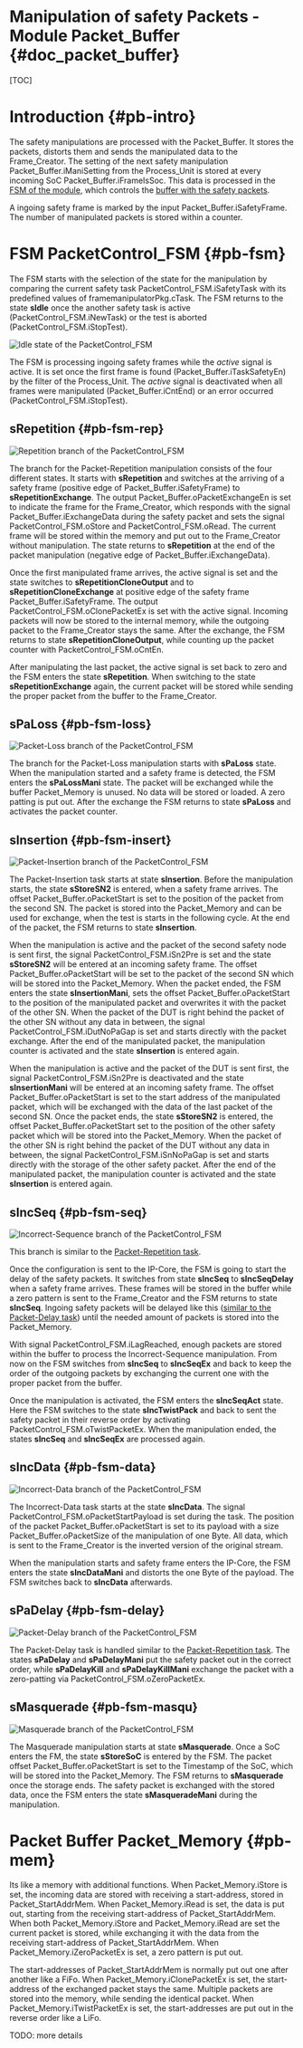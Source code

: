 Manipulation of safety Packets - Module Packet_Buffer {#doc_packet_buffer}
==============================

[TOC]


# Introduction {#pb-intro}

The safety manipulations are processed with the Packet_Buffer. It stores the packets, distorts them and sends the manipulated data to the Frame_Creator. The setting of the next safety manipulation Packet_Buffer.iManiSetting from the Process_Unit is stored at every incoming SoC Packet_Buffer.iFrameIsSoc. This data is processed in the [FSM of the module](#pb-fsm), which controls the [buffer with the safety packets](#pb-mem).

A ingoing safety frame is marked by the input Packet_Buffer.iSafetyFrame. The number of manipulated packets is stored within a counter.


# FSM PacketControl_FSM {#pb-fsm}


The FSM starts with the selection of the state for the manipulation by comparing the current safety task PacketControl_FSM.iSafetyTask with its predefined values of framemanipulatorPkg.cTask. The FSM returns to the state __sIdle__ once the another safety task is active (PacketControl_FSM.iNewTask) or the test is aborted (PacketControl_FSM.iStopTest).



![](PacketControlMain.png "Idle state of the PacketControl_FSM")


The FSM is processing ingoing safety frames while the _active_ signal is active. It is set once the first frame is found (Packet_Buffer.iTaskSafetyEn) by the filter of the Process_Unit. The _active_ signal is deactivated when all frames were manipulated (Packet_Buffer.iCntEnd) or an error occurred (PacketControl_FSM.iStopTest).


## sRepetition {#pb-fsm-rep}


![](PacketControlRep.png "Repetition branch of the PacketControl_FSM")


The branch for the Packet-Repetition manipulation consists of the four different states. It starts with __sRepetition__ and switches at the arriving of a safety frame (positive edge of Packet_Buffer.iSafetyFrame) to __sRepetitionExchange__. The output Packet_Buffer.oPacketExchangeEn is set to indicate the frame for the Frame_Creator, which responds with the signal Packet_Buffer.iExchangeData during the safety packet and sets the signal PacketControl_FSM.oStore and PacketControl_FSM.oRead. The current frame will be stored within the memory and put out to the Frame_Creator without manipulation. The state returns to __sRepetition__ at the end of the packet manipulation (negative edge of Packet_Buffer.iExchangeData).

Once the first manipulated frame arrives, the active signal is set and the state switches to __sRepetitionCloneOutput__ and to __sRepetitionCloneExchange__ at positive edge of the safety frame Packet_Buffer.iSafetyFrame. The output PacketControl_FSM.oClonePacketEx is set with the active signal. Incoming packets will now be stored to the internal memory, while the outgoing packet to the Frame_Creator stays the same. After the exchange, the FSM returns to state __sRepetitionCloneOutput__, while counting up the packet counter with PacketControl_FSM.oCntEn.

After manipulating the last packet, the active signal is set back to zero and the FSM enters the state __sRepetition__. When switching to the state __sRepetitionExchange__ again, the current packet will be stored while sending the proper packet from the buffer to the Frame_Creator.



## sPaLoss     {#pb-fsm-loss}

![](PacketControlLoss.png "Packet-Loss branch of the PacketControl_FSM")

The branch for the Packet-Loss manipulation starts with __sPaLoss__ state. When the manipulation started and a safety frame is detected, the FSM enters the __sPaLossMani__ state. The packet will be exchanged while the buffer Packet_Memory is unused. No data will be stored or loaded. A zero patting is put out. After the exchange the FSM returns to state __sPaLoss__ and activates the packet counter.


## sInsertion  {#pb-fsm-insert}

![](PacketControlInsert.png "Packet-Insertion branch of the PacketControl_FSM")

The Packet-Insertion task starts at state __sInsertion__. Before the manipulation starts, the state __sStoreSN2__ is entered, when a safety frame arrives. The offset Packet_Buffer.oPacketStart is set to the position of the packet from the second SN. The packet is stored into the Packet_Memory and can be used for exchange, when the test is starts in the following cycle. At the end of the packet, the FSM returns to state __sInsertion__.


When the manipulation is active and the packet of the second safety node is sent first, the signal PacketControl_FSM.iSn2Pre is set and the state __sStoreSN2__ will be entered at an incoming safety frame. The offset Packet_Buffer.oPacketStart will be set to the packet of the second SN which will be stored into the Packet_Memory. When the packet ended, the FSM enters the state __sInsertionMani__, sets the offset Packet_Buffer.oPacketStart to the position of the manipulated packet and overwrites it with the packet of the other SN. When the packet of the DUT is right behind the packet of the other SN without any data in between, the signal PacketControl_FSM.iDutNoPaGap is set and starts directly with the packet exchange. After the end of the manipulated packet, the manipulation counter is activated and the state __sInsertion__ is entered again.

When the manipulation is active and the packet of the DUT is sent first, the signal PacketControl_FSM.iSn2Pre is deactivated and the state __sInsertionMani__ will be entered at an incoming safety frame. The offset Packet_Buffer.oPacketStart is set to the start address of the manipulated packet, which will be exchanged with the data of the last packet of the second SN. Once the packet ends, the state __sStoreSN2__ is entered, the offset Packet_Buffer.oPacketStart set to the position of the other safety packet which will be stored into the Packet_Memory. When the packet of the other SN is right behind the packet of the DUT without any data in between, the signal PacketControl_FSM.iSnNoPaGap is set and starts directly with the storage of the other safety packet. After the end of the manipulated packet, the manipulation counter is activated and the state __sInsertion__ is entered again.




## sIncSeq     {#pb-fsm-seq}

![](PacketControlSeq.png "Incorrect-Sequence branch of the PacketControl_FSM")

This branch is similar to the [Packet-Repetition task](#pb-fsm-rep).

Once the configuration is sent to the IP-Core, the FSM is going to start the delay of the safety packets. It switches from state __sIncSeq__ to __sIncSeqDelay__ when a safety frame arrives. These frames will be stored in the buffer while a zero pattern is sent to the Frame_Creator and the FSM returns to state __sIncSeq__. Ingoing safety packets will be delayed like this ([similar to the Packet-Delay task](#pb-fsm-delay)) until the needed amount of packets is stored into the Packet_Memory.

With signal PacketControl_FSM.iLagReached, enough packets are stored within the buffer to process the Incorrect-Sequence manipulation. From now on the FSM switches from __sIncSeq__ to __sIncSeqEx__ and back to keep the order of the outgoing packets by exchanging the current one with the proper packet from the buffer.

Once the manipulation is activated, the FSM enters the __sIncSeqAct__ state. Here the FSM switches to the state __sIncTwistPack__ and back to sent the safety packet in their reverse order by activating PacketControl_FSM.oTwistPacketEx. When the manipulation ended, the states __sIncSeq__ and __sIncSeqEx__ are processed again.



## sIncData    {#pb-fsm-data}

![](PacketControlData.png "Incorrect-Data branch of the PacketControl_FSM")

The Incorrect-Data task starts at the state __sIncData__. The signal PacketControl_FSM.oPacketStartPayload is set during the task. The position of the packet Packet_Buffer.oPacketStart is set to its payload with a size Packet_Buffer.oPacketSize of the manipulation of one Byte. All data, which is sent to the Frame_Creator is the inverted version of the original stream.

When the manipulation starts and safety frame enters the IP-Core, the FSM enters the state __sIncDataMani__ and distorts the one Byte of the payload. The FSM switches back to __sIncData__ afterwards.


## sPaDelay    {#pb-fsm-delay}

![](PacketControlDelay.png "Packet-Delay branch of the PacketControl_FSM")

The Packet-Delay task is handled similar to the [Packet-Repetition task](#pb-fsm-rep). The states __sPaDelay__ and __sPaDelayMani__ put the safety packet out in the correct order, while __sPaDelayKill__ and __sPaDelayKillMani__ exchange the packet with a zero-patting via PacketControl_FSM.oZeroPacketEx.




## sMasquerade {#pb-fsm-masqu}

![](PacketControlMasqu.png "Masquerade branch of the PacketControl_FSM")

The Masquerade manipulation starts at state __sMasquerade__. Once a SoC enters the FM, the state __sStoreSoC__ is entered by the FSM. The packet offset Packet_Buffer.oPacketStart is set to the Timestamp of the SoC, which will be stored into the Packet_Memory. The FSM returns to __sMasquerade__ once the storage ends. The safety packet is exchanged with the stored data, once the FSM enters the state __sMasqueradeMani__ during the manipulation.


# Packet Buffer Packet_Memory {#pb-mem}

Its like a memory with additional functions. When Packet_Memory.iStore is set, the incoming data are stored with receiving a start-address, stored in Packet_StartAddrMem. When Packet_Memory.iRead is set, the data is put out, starting from the receiving start-address of Packet_StartAddrMem. When both Packet_Memory.iStore and Packet_Memory.iRead are set the current packet is stored, while exchanging it with the data from the receiving start-address of Packet_StartAddrMem. When Packet_Memory.iZeroPacketEx is set, a zero pattern is put out.

The start-addresses of Packet_StartAddrMem is normally put out one after another like a FiFo. When Packet_Memory.iClonePacketEx is set, the start-address of the exchanged packet stays the same. Multiple packets are stored into the memory, while sending the identical packet. When Packet_Memory.iTwistPacketEx is set, the start-addresses are put out in the reverse order like a LiFo.




TODO: more details
